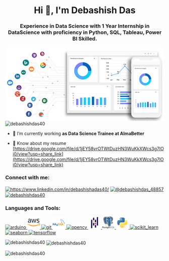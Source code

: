 <h1 align="center">Hi 👋, I'm Debashish Das</h1>
<h3 align="center"> Experience in Data Science with 1 Year Internship in DataScience with proficiency in Python, SQL, Tableau, Power BI Skilled.</h3>
 

<img align="right" alt ="coding" width="550" src="https://github.com/debashishdas40/debashishdas40/blob/main/data.gif">

<p align="left"> <img src="https://komarev.com/ghpvc/?username=debashishdas40&label=Profile%20views&color=0e75b6&style=flat" alt="debashishdas40" /> </p>

- 🔭 I’m currently working **as Data Science Trainee at AlmaBetter**

- 📄 Know about my resume [https://drive.google.com/file/d/1jEY58vrOTWtDuzHN3WuKkXWcs3g7lOi0/view?usp=share_link](https://drive.google.com/file/d/1jEY58vrOTWtDuzHN3WuKkXWcs3g7lOi0/view?usp=share_link)

<h3 align="left">Connect with me:</h3>
<p align="left">
<a href="https://linkedin.com/in/https://www.linkedin.com/in/debashishadas40/" target="blank"><img align="center" src="https://raw.githubusercontent.com/rahuldkjain/github-profile-readme-generator/master/src/images/icons/Social/linked-in-alt.svg" alt="https://www.linkedin.com/in/debashishadas40/" height="30" width="40" /></a>
<a href="https://medium.com/@debashishdas_48857" target="blank"><img align="center" src="https://raw.githubusercontent.com/rahuldkjain/github-profile-readme-generator/master/src/images/icons/Social/medium.svg" alt="@debashishdas_48857" height="30" width="40" /></a>
<a href="https://www.hackerrank.com/debashishdas40" target="blank"><img align="center" src="https://raw.githubusercontent.com/rahuldkjain/github-profile-readme-generator/master/src/images/icons/Social/hackerrank.svg" alt="debashishdas40" height="30" width="40" /></a>
</p>

<h3 align="left">Languages and Tools:</h3>
<p align="left"> <a href="https://www.arduino.cc/" target="_blank" rel="noreferrer"> <img src="https://cdn.worldvectorlogo.com/logos/arduino-1.svg" alt="arduino" width="40" height="40"/> </a> <a href="https://aws.amazon.com" target="_blank" rel="noreferrer"> <img src="https://raw.githubusercontent.com/devicons/devicon/master/icons/amazonwebservices/amazonwebservices-original-wordmark.svg" alt="aws" width="40" height="40"/> </a> <a href="https://git-scm.com/" target="_blank" rel="noreferrer"> <img src="https://www.vectorlogo.zone/logos/git-scm/git-scm-icon.svg" alt="git" width="40" height="40"/> </a> <a href="https://www.mysql.com/" target="_blank" rel="noreferrer"> <img src="https://raw.githubusercontent.com/devicons/devicon/master/icons/mysql/mysql-original-wordmark.svg" alt="mysql" width="40" height="40"/> </a> <a href="https://opencv.org/" target="_blank" rel="noreferrer"> <img src="https://www.vectorlogo.zone/logos/opencv/opencv-icon.svg" alt="opencv" width="40" height="40"/> </a> <a href="https://pandas.pydata.org/" target="_blank" rel="noreferrer"> <img src="https://raw.githubusercontent.com/devicons/devicon/2ae2a900d2f041da66e950e4d48052658d850630/icons/pandas/pandas-original.svg" alt="pandas" width="40" height="40"/> </a> <a href="https://www.postgresql.org" target="_blank" rel="noreferrer"> <img src="https://raw.githubusercontent.com/devicons/devicon/master/icons/postgresql/postgresql-original-wordmark.svg" alt="postgresql" width="40" height="40"/> </a> <a href="https://www.python.org" target="_blank" rel="noreferrer"> <img src="https://raw.githubusercontent.com/devicons/devicon/master/icons/python/python-original.svg" alt="python" width="40" height="40"/> </a> <a href="https://scikit-learn.org/" target="_blank" rel="noreferrer"> <img src="https://upload.wikimedia.org/wikipedia/commons/0/05/Scikit_learn_logo_small.svg" alt="scikit_learn" width="40" height="40"/> </a> <a href="https://seaborn.pydata.org/" target="_blank" rel="noreferrer"> <img src="https://seaborn.pydata.org/_images/logo-mark-lightbg.svg" alt="seaborn" width="40" height="40"/> </a> <a href="https://www.tensorflow.org" target="_blank" rel="noreferrer"> <img src="https://www.vectorlogo.zone/logos/tensorflow/tensorflow-icon.svg" alt="tensorflow" width="40" height="40"/> </a> </p>

<p><img align="left" src="https://github-readme-stats.vercel.app/api/top-langs?username=debashishdas40&show_icons=true&locale=en&layout=compact" alt="debashishdas40" /></p>

<p>&nbsp;<img align="center" src="https://github-readme-stats.vercel.app/api?username=debashishdas40&show_icons=true&locale=en" alt="debashishdas40" /></p>

<p><img align="center" src="https://github-readme-streak-stats.herokuapp.com/?user=debashishdas40&" alt="debashishdas40" /></p>
